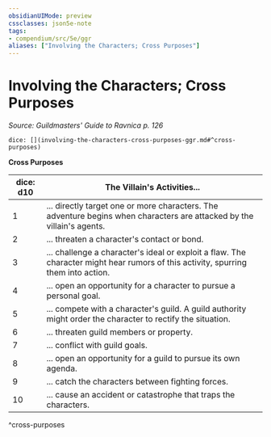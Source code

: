 ```yaml
---
obsidianUIMode: preview
cssclasses: json5e-note
tags:
- compendium/src/5e/ggr
aliases: ["Involving the Characters; Cross Purposes"]
---
```

# Involving the Characters; Cross Purposes
*Source: Guildmasters' Guide to Ravnica p. 126* 

`dice: [](involving-the-characters-cross-purposes-ggr.md#^cross-purposes)`

**Cross Purposes**

| dice: d10 | The Villain's Activities... |
|-----------|-----------------------------|
| 1 | ... directly target one or more characters. The adventure begins when characters are attacked by the villain's agents. |
| 2 | ... threaten a character's contact or bond. |
| 3 | ... challenge a character's ideal or exploit a flaw. The character might hear rumors of this activity, spurring them into action. |
| 4 | ... open an opportunity for a character to pursue a personal goal. |
| 5 | ... compete with a character's guild. A guild authority might order the character to rectify the situation. |
| 6 | ... threaten guild members or property. |
| 7 | ... conflict with guild goals. |
| 8 | ... open an opportunity for a guild to pursue its own agenda. |
| 9 | ... catch the characters between fighting forces. |
| 10 | ... cause an accident or catastrophe that traps the characters. |
^cross-purposes